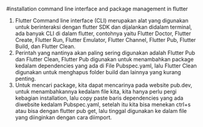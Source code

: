 #installation command line interface and package management in flutter

1. Flutter Command line interface (CLI) merupakan alat yang digunakan untuk berinteraksi dengan flutter SDK dan dijalankan didalam terminal, ada banyak CLI di dalam flutter, contohnya yaitu Flutter Doctor, Flutter Create, Flutter Run, Flutter Emulator, Flutter Channel, Flutter Pub, Flutter Build, dan Flutter Clean.
2. Perintah yang nantinya akan paling sering digunakan adalah Flutter Pub dan Flutter Clean, Flutter Pub digunakan untuk menambahkan package kedalam dependencies yang ada di File Pubspec.yaml, lalu Flutter Clean digunakan untuk menghapus folder build dan lainnya yang kurang penting.
3. Untuk mencari package, kita dapat mencarinya pada website pub.dev, untuk menambahkannya kedalam file kita, kita hanya perlu pergi kebagian installation, lalu copy paste baris dependencies yang ada diwebsite kedalam Pubspec.yaml, setelah itu kita bisa menekan ctrl+s atau bisa dengan flutter pub get, lalu tinggal digunakan ke dalam file yang diinginkan dengan cara diimport.